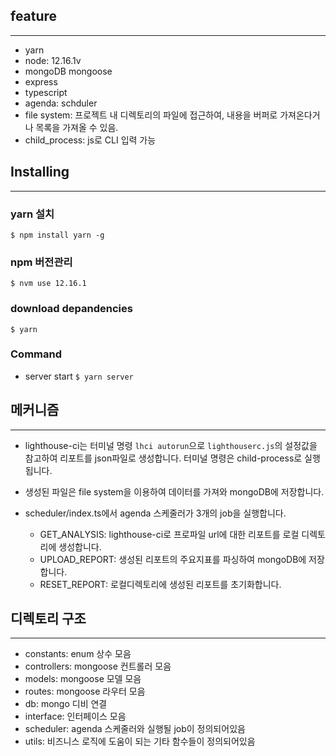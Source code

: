 ## feature

---

- yarn
- node: 12.16.1v
- mongoDB mongoose
- express
- typescript
- agenda: schduler
- file system: 프로젝트 내 디렉토리의 파일에 접근하여, 내용을 버퍼로 가져온다거나 목록을 가져올 수 있음.
- child_process: js로 CLI 입력 가능

## Installing

---

### yarn 설치

`$ npm install yarn -g`

### npm 버전관리

`$ nvm use 12.16.1`

### download depandencies

`$ yarn`

### Command

- server start
  `$ yarn server`

## 메커니즘

---

- lighthouse-ci는 터미널 명령 `lhci autorun`으로 `lighthouserc.js`의 설정값을 참고하여 리포트를 json파일로 생성합니다. 터미널 명령은 child-process로 실행됩니다.
- 생성된 파일은 file system을 이용하여 데이터를 가져와 mongoDB에 저장합니다.

- scheduler/index.ts에서 agenda 스케줄러가 3개의 job을 실행합니다.
  - GET_ANALYSIS: lighthouse-ci로 프로파일 url에 대한 리포트를 로컬 디렉토리에 생성합니다.
  - UPLOAD_REPORT: 생성된 리포트의 주요지표를 파싱하여 mongoDB에 저장합니다.
  - RESET_REPORT: 로컬디렉토리에 생성된 리포트를 초기화합니다.

## 디렉토리 구조

---

- constants: enum 상수 모음
- controllers: mongoose 컨트롤러 모음
- models: mongoose 모델 모음
- routes: mongoose 라우터 모음
- db: mongo 디비 연결
- interface: 인터페이스 모음
- scheduler: agenda 스케줄러와 실행될 job이 정의되어있음
- utils: 비즈니스 로직에 도움이 되는 기타 함수들이 정의되어있음

